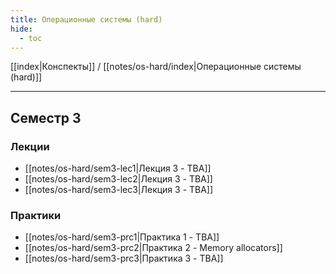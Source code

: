 ```yaml
---
title: Операционные системы (hard)
hide: 
  - toc
---
```


[[index|Конспекты]] / [[notes/os-hard/index|Операционные системы (hard)]]

--- 

## Семестр 3
### Лекции
- [[notes/os-hard/sem3-lec1|Лекция 3 - TBA]]
- [[notes/os-hard/sem3-lec2|Лекция 3 - TBA]]
- [[notes/os-hard/sem3-lec3|Лекция 3 - TBA]]
### Практики
- [[notes/os-hard/sem3-prc1|Практика 1 - TBA]]
- [[notes/os-hard/sem3-prc2|Практика 2 - Memory allocators]]
- [[notes/os-hard/sem3-prc3|Практика 3 - TBA]]